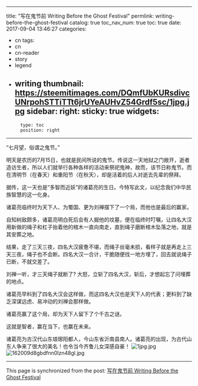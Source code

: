 
---
title: "写在鬼节前 Writing Before the Ghost Festival"
permlink: writing-before-the-ghost-festival
catalog: true
toc_nav_num: true
toc: true
date: 2017-09-04 13:46:27
categories:
- cn
tags:
- cn
- cn-reader
- story
- legend
- writing
thumbnail: https://steemitimages.com/DQmfUbKURsdivcUNrpohSTTiTTt6jrUYeAUHvZ54Grdf5sc/1jpg.jpg
sidebar:
    right:
        sticky: true
widgets:
    -
        type: toc
        position: right
---


“七月望，俗谓之鬼节。” 

明天是农历的7月15日，也就是民间所说的鬼节。传说这一天地狱之门敞开，逝者造访生者，所以人们就举行各种各样的活动来祭祀鬼神，故而，该节日称鬼节。而在清明节（在春天）和重阳节（在秋天），却是活着的后人对逝去先辈的祭拜。

据传，这一天也是“多智而近妖”的诸葛亮的生日。今特写此文，以纪念我们中华民族智慧的这一化身。

诸葛亮临终时为天下人、为蜀国、更为刘禅摆下了一个局，而他也是最后的赢家。

自知树敌颇多，诸葛亮明白死后会有人掘他的坟墓，便在临终时叮嘱，让四名大汉用新做的绳子和杠子抬着他的棺木一直向南走，直到绳子磨断棺木坠落之地，就是其安葬之地。

结果，走了三天三夜，四名大汉疲惫不堪，而绳子丝毫未损，看样子就是再走上三天三夜，绳子也不会断。四名大汉一合计，干脆随便找一地方埋了，回去就说绳子已断，不就交差了。

刘禅一听，才三天绳子就断了? 大怒，立斩了四名大汉，斩后，才想起忘了问埋葬的地点。

诸葛亮早料到了四名大汉会这样做，而这四名大汉也是天下人的代表；更料到了缺乏深谋远虑、易冲动的刘禅会那样做。

诸葛亮赢了这个局，却为天下人留下了个千古之谜。

这就是智者，赢在当下，也赢在未来。

诸葛亮为古汉代山东琅琊阳都人，今山东省沂南县南人。诸葛亮的出现，为古代山东人争来了很大的美名！也令当今齐鲁儿女深感自豪！
![1jpg.jpg](https://steemitimages.com/DQmfUbKURsdivcUNrpohSTTiTTt6jrUYeAUHvZ54Grdf5sc/1jpg.jpg)
![162009d8gbdfnn0lzn48gl.jpg](https://steemitimages.com/DQmXxWwDz9N9QUJ9SS2Jp7gNcxkPZR6grmc5mzjCNHtczyj/162009d8gbdfnn0lzn48gl.jpg)

- - -

This page is synchronized from the post: [写在鬼节前 Writing Before the Ghost Festival](https://steemit.com/@bring/writing-before-the-ghost-festival)
